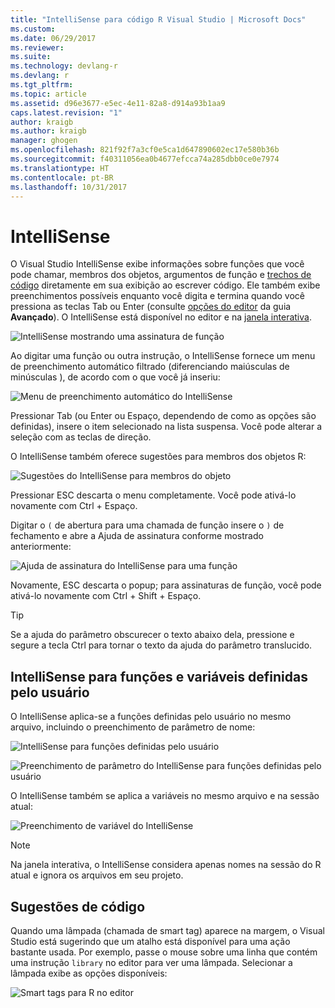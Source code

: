 ```yaml
---
title: "IntelliSense para código R Visual Studio | Microsoft Docs"
ms.custom: 
ms.date: 06/29/2017
ms.reviewer: 
ms.suite: 
ms.technology: devlang-r
ms.devlang: r
ms.tgt_pltfrm: 
ms.topic: article
ms.assetid: d96e3677-e5ec-4e11-82a8-d914a93b1aa9
caps.latest.revision: "1"
author: kraigb
ms.author: kraigb
manager: ghogen
ms.openlocfilehash: 821f92f7a3cf0e5ca1d647890602ec17e580b36b
ms.sourcegitcommit: f40311056ea0b4677efcca74a285dbb0ce0e7974
ms.translationtype: HT
ms.contentlocale: pt-BR
ms.lasthandoff: 10/31/2017
---
```

# <a name="intellisense"></a>IntelliSense

O Visual Studio IntelliSense exibe informações sobre funções que você pode chamar, membros dos objetos, argumentos de função e [trechos de código](code-snippets.md) diretamente em sua exibição ao escrever código. Ele também exibe preenchimentos possíveis enquanto você digita e termina quando você pressiona as teclas Tab ou Enter (consulte [opções do editor](code-editing.md#editor-options) da guia **Avançado**). O IntelliSense está disponível no editor e na [janela interativa](interactive-repl.md).

![IntelliSense mostrando uma assinatura de função](media/intellisense-function-signature.png) 

Ao digitar uma função ou outra instrução, o IntelliSense fornece um menu de preenchimento automático filtrado (diferenciando maiúsculas de minúsculas ), de acordo com o que você já inseriu:

![Menu de preenchimento automático do IntelliSense](media/intellisense-auto-complete-menu.png)

Pressionar Tab (ou Enter ou Espaço, dependendo de como as opções são definidas), insere o item selecionado na lista suspensa. Você pode alterar a seleção com as teclas de direção. 

O IntelliSense também oferece sugestões para membros dos objetos R:
 
![Sugestões do IntelliSense para membros do objeto](media/intellisense-auto-complete-r-objects.png)
 
Pressionar ESC descarta o menu completamente. Você pode ativá-lo novamente com Ctrl + Espaço.

Digitar o `(` de abertura para uma chamada de função insere o `)` de fechamento e abre a Ajuda de assinatura conforme mostrado anteriormente:

![Ajuda de assinatura do IntelliSense para uma função](media/intellisense-function-signature.png)

Novamente, ESC descarta o popup; para assinaturas de função, você pode ativá-lo novamente com Ctrl + Shift + Espaço.

> [!Tip]
> Se a ajuda do parâmetro obscurecer o texto abaixo dela, pressione e segure a tecla Ctrl para tornar o texto da ajuda do parâmetro translucido.

## <a name="intellisense-for-user-defined-functions-and-variables"></a>IntelliSense para funções e variáveis definidas pelo usuário

O IntelliSense aplica-se a funções definidas pelo usuário no mesmo arquivo, incluindo o preenchimento de parâmetro de nome:

![IntelliSense para funções definidas pelo usuário](media/intellisense-same-file-functions.png)

![Preenchimento de parâmetro do IntelliSense para funções definidas pelo usuário](media/intellisense-parameter-completion.png)

O IntelliSense também se aplica a variáveis no mesmo arquivo e na sessão atual:

![Preenchimento de variável do IntelliSense](media/intellisense-variable-completion.png)

> [!Note]
> Na janela interativa, o IntelliSense considera apenas nomes na sessão do R atual e ignora os arquivos em seu projeto.

## <a name="code-suggestions"></a>Sugestões de código

Quando uma lâmpada (chamada de smart tag) aparece na margem, o Visual Studio está sugerindo que um atalho está disponível para uma ação bastante usada. Por exemplo, passe o mouse sobre uma linha que contém uma instrução `library` no editor para ver uma lâmpada. Selecionar a lâmpada exibe as opções disponíveis:

![Smart tags para R no editor](media/intellisense-smart-tags.png)
